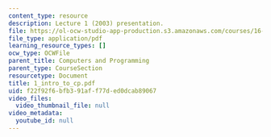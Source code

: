 ```yaml
---
content_type: resource
description: Lecture 1 (2003) presentation.
file: https://ol-ocw-studio-app-production.s3.amazonaws.com/courses/16-01-unified-engineering-i-ii-iii-iv-fall-2005-spring-2006/f22f92f6bfb391aff77ded0dcab89067_1_intro_to_cp.pdf
file_type: application/pdf
learning_resource_types: []
ocw_type: OCWFile
parent_title: Computers and Programming
parent_type: CourseSection
resourcetype: Document
title: 1_intro_to_cp.pdf
uid: f22f92f6-bfb3-91af-f77d-ed0dcab89067
video_files:
  video_thumbnail_file: null
video_metadata:
  youtube_id: null
---
```

